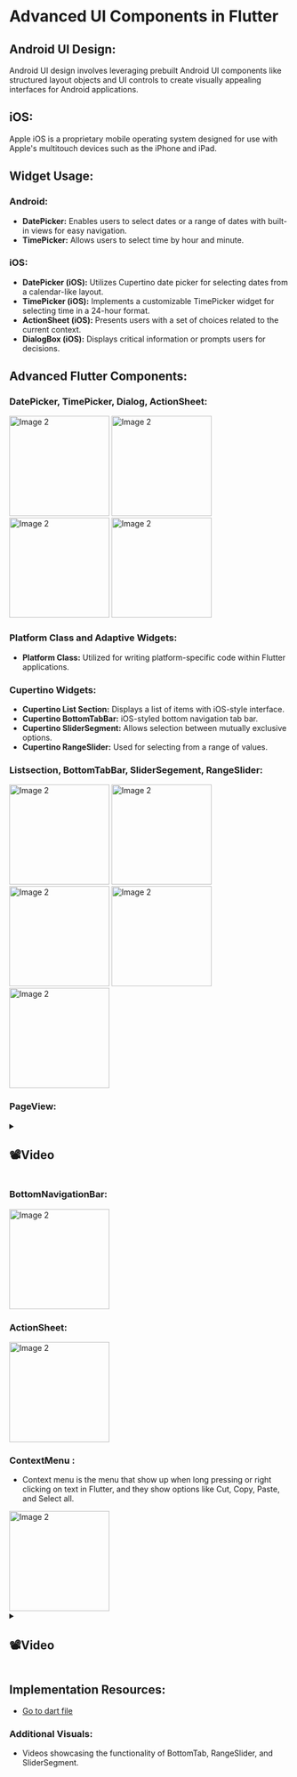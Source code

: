 # Advanced UI Components in Flutter

## Android UI Design:
Android UI design involves leveraging prebuilt Android UI components like structured layout objects and UI controls to create visually appealing interfaces for Android applications.

## iOS:
Apple iOS is a proprietary mobile operating system designed for use with Apple's multitouch devices such as the iPhone and iPad.

## Widget Usage:

### Android:
- **DatePicker:** Enables users to select dates or a range of dates with built-in views for easy navigation.
- **TimePicker:** Allows users to select time by hour and minute.

### iOS:
- **DatePicker (iOS):** Utilizes Cupertino date picker for selecting dates from a calendar-like layout.
- **TimePicker (iOS):** Implements a customizable TimePicker widget for selecting time in a 24-hour format.
- **ActionSheet (iOS):** Presents users with a set of choices related to the current context.
- **DialogBox (iOS):** Displays critical information or prompts users for decisions.

## Advanced Flutter Components:

### DatePicker, TimePicker, Dialog, ActionSheet:

 <img src="https://github.com/AnjaliPurohit2811/adv_flutter_ch2/assets/143180602/61df22c8-aabb-476c-86fe-6cfa8f816db4" alt="Image 2" width="180" height="auto">
 <img src="https://github.com/AnjaliPurohit2811/adv_flutter_ch2/assets/143180602/36f37a6f-be85-40f2-a62d-1ce276785702" alt="Image 2" width="180" height="auto">
 <img src="https://github.com/AnjaliPurohit2811/adv_flutter_ch2/assets/143180602/ba32058b-e343-4d84-b62b-034030f571b0" alt="Image 2" width="180" height="auto">
 <img src="https://github.com/AnjaliPurohit2811/adv_flutter_ch2/assets/143180602/ee98b83d-5884-4465-ba9e-7f127797758d" alt="Image 2" width="180" height="auto">



### Platform Class and Adaptive Widgets:

- **Platform Class:** Utilized for writing platform-specific code within Flutter applications.
  
### Cupertino Widgets:

- **Cupertino List Section:** Displays a list of items with iOS-style interface.
- **Cupertino BottomTabBar:** iOS-styled bottom navigation tab bar.
- **Cupertino SliderSegment:** Allows selection between mutually exclusive options.
- **Cupertino RangeSlider:** Used for selecting from a range of values.

### Listsection, BottomTabBar, SliderSegement, RangeSlider:

 <img src="https://github.com/AnjaliPurohit2811/adv_flutter_ch2/assets/143180602/ec26dd8c-a6d8-4fbc-a64d-3ecb41f69a49" alt="Image 2" width="180" height="auto">
  <img src="https://github.com/AnjaliPurohit2811/adv_flutter_ch2/assets/143180602/0f02efff-25f5-46b0-8b99-767557504354" alt="Image 2" width="180" height="auto">


 <img src="https://github.com/AnjaliPurohit2811/adv_flutter_ch2/assets/143180602/0b9a38ff-2cdf-4ad2-9b78-c77014375b4a" alt="Image 2" width="180" height="auto">

 <img src="https://github.com/AnjaliPurohit2811/adv_flutter_ch2/assets/143180602/8bcc6778-d931-43da-b669-abcaad60d2d6" alt="Image 2" width="180" height="auto">

 <img src="https://github.com/AnjaliPurohit2811/adv_flutter_ch2/assets/143180602/8fc02eff-5563-47b2-8563-e9dc82f18c1c" alt="Image 2" width="180" height="auto">


### PageView:

  <details> 
  <summary><h2>📽️Video</h2></summary>
  <p>
    <table align="center">
  <tr>
    <video src ="https://github.com/AnjaliPurohit2811/adv_flutter_ch2/assets/143180602/28685b51-ef44-42a7-9079-4df92df87d5c"></video> </h1>  
  </tr>
    </table>   
  </p>
  </details>


### BottomNavigationBar:

  <img src="https://github.com/AnjaliPurohit2811/adv_flutter_ch2/assets/143180602/da6f6bb0-6176-4e7d-97cd-3c323b67dc9c" alt="Image 2" width="180" height="auto">

### ActionSheet:

 <img src="https://github.com/AnjaliPurohit2811/adv_flutter_ch2/assets/143180602/7d359a3e-0da6-4b9f-9534-2fdcbe65351b" alt="Image 2" width="180" height="auto">

### ContextMenu : 

- Context menu is the menu that show up when long pressing or right clicking on text in Flutter, and they show options like Cut, Copy, Paste, and Select all. 

 <img src="https://github.com/AnjaliPurohit2811/adv_flutter_ch2/assets/143180602/2c29c9c5-f9ae-4aa0-90ea-bf5acca26b26" alt="Image 2" width="180" height="auto">

  <details> 
  <summary><h2>📽️Video</h2></summary>
  <p>
    <table align="center">
  <tr>
    <video src ="https://github.com/AnjaliPurohit2811/adv_flutter_ch2/assets/143180602/48dbaec2-ba7d-4ed8-8ae7-10f17bb7ce6f"></video> </h1> 

  </tr>
    </table>   
  </p>
  </details>




## Implementation Resources:

- [Go to dart file](https://github.com/AnjaliPurohit2811/adv_flutter_ch2)

### Additional Visuals:
- Videos showcasing the functionality of BottomTab, RangeSlider, and SliderSegment.


